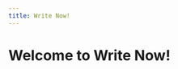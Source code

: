 ```yaml
---
title: Write Now!
---
```


<!DOCTYPE html>
<html lang="en">
<head>
    <meta charset="UTF-8">
    <meta name="viewport" content="width=device-width, initial-scale=1.0">
    <title>Write Now!</title>
</head>
<body>
    <h1>Welcome to Write Now!</h1>
</body>
</html>
